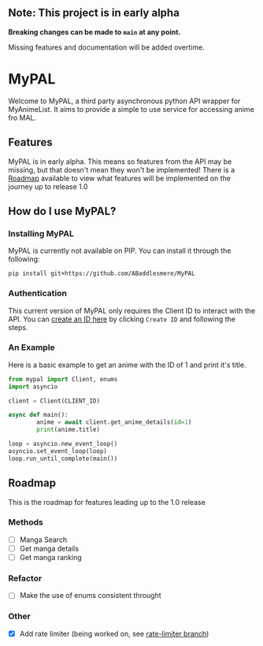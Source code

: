 ## Note: This project is in early alpha

**Breaking changes can be made to `main` at any point.**

Missing features and documentation will be added overtime. 

# MyPAL

Welcome to MyPAL, a third party asynchronous python API wrapper for MyAnimeList. It aims to provide a simple to use service for accessing anime fro MAL.

## Features

MyPAL is in early alpha. This means so features from the API may be missing, but that doesn't mean they won't be implemented! There is a [Roadmap](https://github.com/ABaddlesmere/MyPAL#roadmap) available to view what features will be implemented on the journey up to release 1.0

## How do I use MyPAL?

### Installing MyPAL
MyPAL is currently not available on PIP. You can install it through the following:
```
pip install git+https://github.com/ABaddlesmere/MyPAL
```

### Authentication
This current version of MyPAL only requires the Client ID to interact with the API. You can [create an ID here](https://myanimelist.net/apiconfig) by clicking `Create ID` and following the steps.

### An Example
Here is a basic example to get an anime with the ID of 1 and print it's title.
```python
from mypal import Client, enums
import asyncio

client = Client(CLIENT_ID)

async def main():
        anime = await client.get_anime_details(id=1)
        print(anime.title)

loop = asyncio.new_event_loop()
asyncio.set_event_loop(loop)
loop.run_until_complete(main())
```

## Roadmap
This is the roadmap for features leading up to the 1.0 release
### Methods
- [ ] Manga Search
- [ ] Get manga details
- [ ] Get manga ranking
### Refactor
- [ ] Make the use of enums consistent throught
### Other
- [x] Add rate limiter (being worked on, see [rate-limiter branch](https://github.com/ABaddlesmere/MyPAL/tree/rate-limit))
